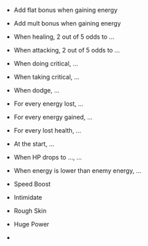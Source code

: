 - Add flat bonus when gaining energy
- Add mult bonus when gaining energy
- When healing, 2 out of 5 odds to ...
- When attacking, 2 out of 5 odds to ...
- When doing critical, ...
- When taking critical, ...
- When dodge, ...
- For every energy lost, ...
- For every energy gained, ...
- For every lost health, ...
- At the start, ...
- When HP drops to ..., ...
- When energy is lower than enemy energy, ...

- Speed Boost
- Intimidate
- Rough Skin
- Huge Power
- 